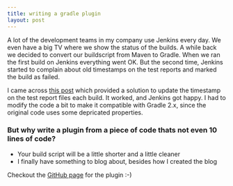 ```yaml
---
title: writing a gradle plugin
layout: post
---
```

A lot of the development teams in my company use Jenkins every day. We even have a big TV where we show the status of the builds. A while back we decided to convert our buildscript from Maven to Gradle. When we ran the first build on Jenkins everything went OK. But the second time, Jenkins started to complain about old timestamps on the test reports and marked the build as failed. 

I came across [this post](http://www.practicalgradle.org/blog/2011/06/incremental-tests-with-jenkins/) which provided a solution to update the timestamp on the test report files each build. It worked, and Jenkins got happy. I had to modify the code a bit to make it compatible with Gradle 2.x, since the original code uses some depricated properties.

### But why write a plugin from a piece of code thats not even 10 lines of code?
* Your build script will be a little shorter and a little cleaner
* I finally have something to blog about, besides how I created the blog

Checkout the [GitHub page](https://github.com/fowlie/gradle-jenkins-test) for the plugin :-)